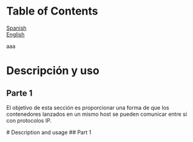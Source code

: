 # Table of Contents
[Spanish](#spanish)  
[English](#english)

aaa
<a name="spanish"/>
# Descripción y uso
## Parte 1
El objetivo de esta sección es proporcionar una forma de que los contenedores lanzados en un mismo host se pueden comunicar entre sí con protocolos IP.





<a name="english"/>
# Description and usage
## Part 1
